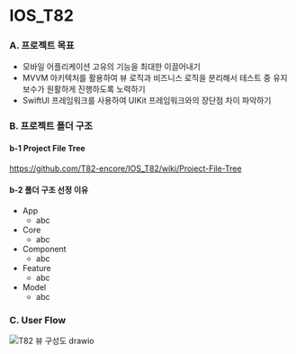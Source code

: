 # IOS_T82

### A. 프로젝트 목표
- 모바일 어플리케이션 고유의 기능을 최대한 이끌어내기
- MVVM 아키텍처를 활용하여 뷰 로직과 비즈니스 로직을 분리해서 테스트 중 유지 보수가 원활하게 진행하도록 노력하기
- SwiftUI 프레임워크를 사용하여 UIKit 프레임워크와의 장단점 차이 파악하기

### B. 프로젝트 폴더 구조

#### b-1 Project File Tree
https://github.com/T82-encore/IOS_T82/wiki/Project-File-Tree


#### b-2 폴더 구조 선정 이유

- App
  - abc
- Core
  - abc
- Component
  - abc
- Feature
  - abc
- Model
  - abc



### C. User Flow

![T82 뷰 구성도 drawio](https://github.com/user-attachments/assets/007b5394-e05c-43d7-a4fb-ed62d24d4f7e)
